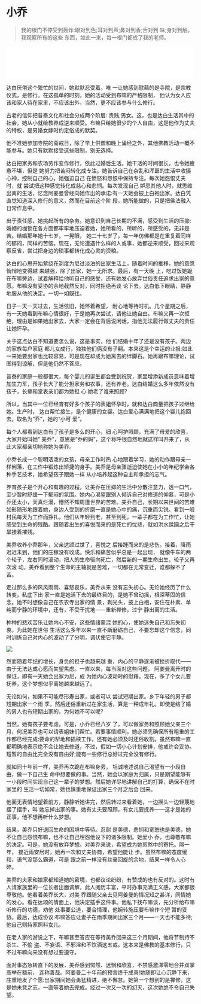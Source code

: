 # 小乔

> 我的根门不停受到轰炸:眼对到色;耳对到声;鼻对到香;舌对到 味;身对到触。我观察所有的这些 东西，如此一来，每一根门都成了我的老师。

<iframe frameborder="0" marginwidth="0" marginheight="0" width=500 height=86 src="./mp3/1-5.mp3"></iframe>

达白厌倦这个繁忙的世间，她默默忍受着。唯 一让她感到慰藉的是寺院，是宗教仪式，是修行。在这孤单的时刻，她的活动受到布嘛的严格限制， 他认为女人应该和家人待在家里，不应该出外，当然，更不应该参与什么修行。

古老的信仰把普泰文化和社会分成两个阶层: 贵贱;男女。这，也是达白生活其中的社会，她从小就给教养成逆来顺受。布嘛只给她很少的个人自由，这是他作为丈夫的特权，是男婚女嫁时约定俗成的默契。

他不准她参加寺院的斋戒日，除了早上供僧和晚上诵经之外，其他佛教活动一概不能参与。她只有默默接受这些限制，别无选择。

达白把家务和农场劳作变作修行，依此过婚后生活。她干活的时间很长，也令她疲惫不堪，但是 她努力把苦闷转化成专注。她告诉自己在杂乱和浑噩的生活中收摄心神，控制自己的心，她强迫自己 在愤怒和怨恨中保持专注。每次她怨恨丈夫时，就 尝试把这种感觉转化成慈心和悲悯。每次发现自己 妒忌其他人时，就思维出离的生活，忆念阿姜曼曾经向她作出的承诺:有一天她会披上白袍出家。达白凭直觉知道深入修行的意义，然而在目前这个阶 段，她所能做的，只是把佛法融入日常作息中。

出于责任感，她挑起所有的杂务。她意识到自己长期的不满，感受到生活的压抑:婚姻的枷锁在各方面都牢牢地压迫着她，她所看的，所听的，所感受的，无非是苦。结婚那年她十七岁，一晃眼， 她二十七岁了，每一年仿佛都是在重复着同样的郁闷，同样的苦恼。现在，无论遭遇什么样的人或事，她都逆来顺受，回过来观察反省，尝试把身边的琐事都转化成心灵的资粮。

达白的心思开始萦绕在剃度为尼过淡泊的出家生活上，随着时间的推移，她的意愿悄悄地变得越 来越强，除了出家，她一无所求。最后，有一天晚 上，吃过饭她跪在布嘛旁边，试着解释给他听自己的感受，还有她发心放弃世俗责任追求出家的意愿。布嘛没有妥协的余地截然反对，同时拒绝再谈 论下去。达白低下眼睛，静静地服从他的决定。一切一如既往。

日子一天一天过去，生活依旧，她怀着希望， 耐心地等待时机。几个星期之后，有一天她看到布嘛心情很好，于是她再次尝试，请他让她自由。布嘛又再一次拒绝，理由是如果她出家去，大家一定会在背后说闲话，指他无法履行做丈夫的责任让她怀孕。

关于这点达白不知道要怎么说，这是事实，他 们结婚十年了还是没有孩子。两边的家族每户家庭 都儿女成行，独独他们俩没有子嗣。本来这是个幸运的业报:如此一来她要出家也比较容易，可是现在却成为她离去的绊脚石。她再跟布嘛理论，试图得到谅解，但是他仍然不答应。

普泰的家庭一般都很大，每个婴儿的诞生都会受到祝贺，家里增添新成员意味着增加生力军，孩子长大了能分担家务和农事，还有养老。达白结婚这么多年依然没有孩子，长辈和堂表亲们都为她担 心:她老了谁来照顾?

所以，当其中一位已经育有好多个孩子的表姐怀孕时，就和达白商量把孩子过继给她。生产时， 达白帮忙接生，是个健康的女婴。达白爱心满满地把这个婴儿抱回去，取名为“乔”，她的“小可 爱”。

每个人都看到达白有了孩子是多么的开心，细 心呵护照顾，充满了母爱的欣喜，大家开始叫她“ 美乔”，意思是“乔的妈”，这个称呼很自然地就这样叫开来了，从此大家都亲切地称她为美乔。

小乔长成一个聪明活泼的女孩，母亲工作时热 心地跟着学习，她的动作跟母亲一样俐落，在工作中锻炼出矫捷的身手。美乔是母亲骤逝迫使她在小小的年纪学会各种手艺技术，她希望孩子跟她一样 从小培养起这种自主和承担的志气。

养育孩子是个开心和有趣的过程，让美乔在压抑的生活中分散注意力，透一口气，至少暂时舒缓一下郁闷的氛围。她内心渴望跟别人倾诉自己对修道的仰慕，可是小乔还太小，天真烂漫，懵然不知周遭世界的苦难。美乔自己，长期以来世间的苦难如影随形地跟着她，身边人受到的折磨一直是她心中的痛，沉重而尖锐。看到一般村民每天为工作而挣扎，他们从年轻到老，甚至到死，一辈子都在为工作忙，让她感受到生命的残酷。跟随着出生的喜悦而来的是死亡的忧悲，就如洪水蹂躏之后干旱接着摧残。

美乔收养小乔那年，父亲达颂过世了，喜悦之 后接踵而来的是悲伤。接着，降雨迟迟未到，他们的庄稼没有收成。快乐和痛苦似乎总是一起出现， 就像牛车的两个轮子，左右同时滚动，把人的生命驱向死亡，然后新的一期生命出生，轮子又再次滚 动。美乔看到整个生命的主轴就是苦难，一切都在无常变迁，谁都躲不了苦。

走过那么多的风风雨雨、喜怒哀乐，美乔从来 没有忘失初心。无论她经历了什么转变，私底下出 家一直是她活下去的最终目的，是她不曾动摇，根深蒂固的信念。她不时想像自己在农农寺出家的情 景，剃光头，披上白袍，安住在朴素、单纯而宁静的环境中，还有，不受干扰地——重新禅修，过宁 静出离的生活。

种种的悲欢苦乐让她内心不安，这些情绪蒙混 她的心，使她迷失自己和忘失初衷。为此她在世俗 生活这么多年以来一直不断磨砺自己，不要忘却这个信念，同时训练自己对内心的波动了了分明，调伏使它平静。

![](./img/1-5.webp)

然而随着年纪的增长，身负的担子也越来越 重，内心的平静逐渐被挫折取代——由于无法达成心愿而失望焦虑。一直以来，每当面对这些问题， 阿姜曼离开时的保证，即有一天她会出家为尼，成 为她内心波动时的慰藉。现在，多了个女儿要抚养，这个梦想似乎离她越来越远了。

无论如何，如果不可能尽形寿出家，或者可以 尝试短期出家。乡下年轻的男子都短期出家一个雨 季，然后还俗重新过在家生活，算是一种成年礼。即使是结了婚的男人也有短期出家的，为何她不可以呢?

当然，她有孩子要考虑。可是，小乔已经八岁 了，可以做家务和照顾她父亲三个月，何况美乔也可以请表姐妹们帮忙。若要事情顺利，她必须先确保所有粗重的工作都已经完成:要命的犁地和插秧工作，还有她必须及时还俗收割。虽然布嘛一直都明确地表示绝不会让她去修道，不过，假如一切小心计划安排，他或许会妥协。短暂的自由比完全没有自由好;能有一些修行总好过完全没有修行。

就如同十年前一样，美乔再次跪在布嘛身旁， 坦诚地述说自己渴望有一小段自由，做一下自己生 命中想要做的事。当然，她会以家庭为归属，只是期望能够有一小段时间实现自己这一辈子的梦想。然后她详尽地讲解自己的打算，确保不在时家里的 生活一切如常，她也慎重地保证出家三个月之后会 回来。

他面无表情地望着前方，静静听她讲完，然后转过来看着她，一边摇头一边轻蔑地摆了摆手，叫 她忘掉出家的事。她有丈夫要照顾，有女儿要抚养——这才是她的正事，他不想再听什么梦想。

结果，美乔只好退回生命的困境中等待。忍耐 是美德，悲悯和宽恕也是美德，她不让自己怨恨布嘛，也不让自己埋怨他设下的诸多限制。她爱小 乔，也尊敬布嘛的决定。可是，她没有放弃梦想。对美乔来说，希望成为她煎熬中的寄托。隔一年， 接近雨安居时，她再一次和丈夫协商，希望他能让 步。虽然布嘛的态度缓和，语气没那么霸道，可是 跟之前一样没有丝毫回旋的余地，结果一样令人心碎。

美乔的夫家和娘家都知道她的窘境，也都议论纷纷，有赞成的也有反对的。这时有人请家族里的一位长者出面调解，此人阅历丰富，平时办事充满正义感，大家都很尊敬他。他看着美乔长大，对美 乔跟随父亲去见阿姜曼的情况知之甚详，同情她的发心。看在达颂的情面上，他决定插手这件事。他私下找布嘛谈，先分析给布嘛听修行的功德，劝他 处事要公道，要合情理，他婉转施压要布嘛作个短 暂的妥协。最后，达成协议:布嘛答应让妻子在雨季期间出家三个月——一天也不能多待;他自己则持家照料女儿。

在老人家的游说之下，布嘛甚至答应在等待美乔回来这三个月期间，他将节制持不杀生、不偷 盗、不妄语、不邪淫和不饮酒这五戒。这本来是佛教的基本修行，只不过布嘛向来没有想过要遵守。

面对事态急转直下的发展，美乔感到愕然、迷惘和欣喜，不禁感激涕零地合并双掌高举在额前， 连称善哉。阿姜曼二十年前的预言终于成真!她随即让心沉静下来，庄重地发了个愿:出家期间她会勇猛精进，绝不懈怠。她第一个想到的是禅修，这是她未竞之志，一直等着她去完成。经过一次又一次的幻灭，这次她绝不令自己失望。
